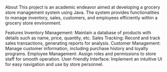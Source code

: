 About
This project is an academic endeavor aimed at developing a grocery store management system using Java. The system provides functionalities to manage inventory, sales, customers, and employees efficiently within a grocery store environment.

Features
Inventory Management: Maintain a database of products with details such as name, price, quantity, etc.
Sales Tracking: Record and track sales transactions, generating reports for analysis.
Customer Management: Manage customer information, including purchase history and loyalty programs.
Employee Management: Assign roles and permissions to store staff for smooth operation.
User-friendly Interface: Implement an intuitive UI for easy navigation and use by store personnel.

